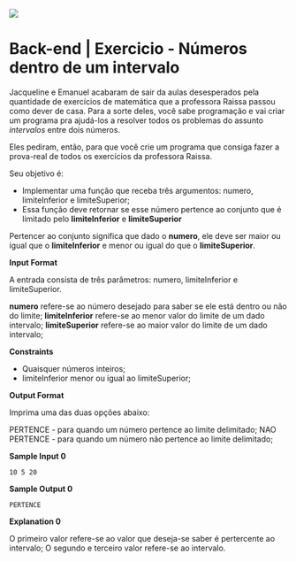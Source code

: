 ![](https://i.imgur.com/xG74tOh.png)

# Back-end | Exercicio - Números dentro de um intervalo


Jacqueline e Emanuel acabaram de sair da aulas desesperados pela quantidade de exercícios de matemática que a professora Raissa passou como dever de casa. Para a sorte deles, você sabe programação e vai criar um programa pra ajudá-los a resolver todos os problemas do assunto *intervalos* entre dois números.

Eles pediram, então, para que você crie um programa que consiga fazer a prova-real de todos os exercícios da professora Raissa.

Seu objetivo é:

- Implementar uma função que receba três argumentos: numero, limiteInferior e limiteSuperior;
- Essa função deve retornar se esse número pertence ao conjunto que é limitado pelo **limiteInferior** e **limiteSuperior**

Pertencer ao conjunto significa que dado o **numero**, ele deve ser maior ou igual que o **limiteInferior** e menor ou igual do que o **limiteSuperior**.

**Input Format**

A entrada consista de três parâmetros: numero, limiteInferior e limiteSuperior.

**numero** refere-se ao número desejado para saber se ele está dentro ou não do limite; 
**limiteInferior** refere-se ao menor valor do limite de um dado intervalo;
**limiteSuperior** refere-se ao maior valor do limite de um dado intervalo;

**Constraints**

- Quaisquer números inteiros;
- limiteInferior menor ou igual ao limiteSuperior;

**Output Format**

Imprima uma das duas opções abaixo:

PERTENCE - para quando um número pertence ao limite delimitado;
NAO PERTENCE - para quando um número não pertence ao limite delimitado;

**Sample Input 0**

```
10 5 20
```

**Sample Output 0**

```
PERTENCE
```

**Explanation 0**

O primeiro valor refere-se ao valor que deseja-se saber é pertercente ao intervalo;
O segundo e terceiro valor refere-se ao intervalo.




